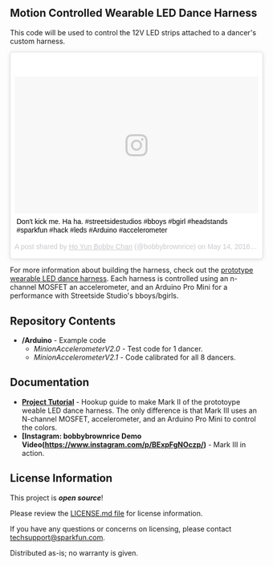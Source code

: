 Motion Controlled Wearable LED Dance Harness
-------------------

This code will be used to control the 12V LED strips attached to a dancer's custom harness. 

<blockquote class="instagram-media" data-instgrm-captioned data-instgrm-permalink="https://www.instagram.com/p/BFav-Fbucyi/" data-instgrm-version="8" style=" background:#FFF; border:0; border-radius:3px; box-shadow:0 0 1px 0 rgba(0,0,0,0.5),0 1px 10px 0 rgba(0,0,0,0.15); margin: 1px; max-width:658px; padding:0; width:99.375%; width:-webkit-calc(100% - 2px); width:calc(100% - 2px);"><div style="padding:8px;"> <div style=" background:#F8F8F8; line-height:0; margin-top:40px; padding:28.125% 0; text-align:center; width:100%;"> <div style="background:url(data:image/png;base64,iVBORw0KGgoAAAANSUhEUgAAACwAAAAsCAMAAAApWqozAAAABGdBTUEAALGPC/xhBQAAAAFzUkdCAK7OHOkAAAAMUExURczMzPf399fX1+bm5mzY9AMAAADiSURBVDjLvZXbEsMgCES5/P8/t9FuRVCRmU73JWlzosgSIIZURCjo/ad+EQJJB4Hv8BFt+IDpQoCx1wjOSBFhh2XssxEIYn3ulI/6MNReE07UIWJEv8UEOWDS88LY97kqyTliJKKtuYBbruAyVh5wOHiXmpi5we58Ek028czwyuQdLKPG1Bkb4NnM+VeAnfHqn1k4+GPT6uGQcvu2h2OVuIf/gWUFyy8OWEpdyZSa3aVCqpVoVvzZZ2VTnn2wU8qzVjDDetO90GSy9mVLqtgYSy231MxrY6I2gGqjrTY0L8fxCxfCBbhWrsYYAAAAAElFTkSuQmCC); display:block; height:44px; margin:0 auto -44px; position:relative; top:-22px; width:44px;"></div></div> <p style=" margin:8px 0 0 0; padding:0 4px;"> <a href="https://www.instagram.com/p/BFav-Fbucyi/" style=" color:#000; font-family:Arial,sans-serif; font-size:14px; font-style:normal; font-weight:normal; line-height:17px; text-decoration:none; word-wrap:break-word;" target="_blank">Don&#39;t kick me. Ha ha. #streetsidestudios #bboys #bgirl #headstands #sparkfun #hack #leds #Arduino #accelerometer</a></p> <p style=" color:#c9c8cd; font-family:Arial,sans-serif; font-size:14px; line-height:17px; margin-bottom:0; margin-top:8px; overflow:hidden; padding:8px 0 7px; text-align:center; text-overflow:ellipsis; white-space:nowrap;">A post shared by <a href="https://www.instagram.com/bobbybrownrice/" style=" color:#c9c8cd; font-family:Arial,sans-serif; font-size:14px; font-style:normal; font-weight:normal; line-height:17px;" target="_blank"> Ho Yun Bobby Chan</a> (@bobbybrownrice) on <time style=" font-family:Arial,sans-serif; font-size:14px; line-height:17px;" datetime="2016-05-15T06:32:38+00:00">May 14, 2016 at 11:32pm PDT</time></p></div></blockquote> <script async defer src="//www.instagram.com/embed.js"></script>

For more information about building the harness, check out the [prototype wearable LED dance harness](https://learn.sparkfun.com/tutorials/prototype-wearable-led-dance-harness). Each harness is controlled using an n-channel MOSFET an accelerometer, and an Arduino Pro Mini for a performance with Streetside Studio's bboys/bgirls.

Repository Contents
-------------------
* **/Arduino** - Example code 
  * _MinionAccelerometerV2.0_ - Test code for 1 dancer.
  * _MinionAccelerometerV2.1_ - Code calibrated for all 8 dancers.

Documentation
--------------
* **[Project Tutorial](https://learn.sparkfun.com/tutorials/prototype-wearable-led-dance-harness)** - Hookup guide to make Mark II of the prototoype weable LED dance harness. The only difference is that Mark III uses an N-channel MOSFET, accelerometer, and an Arduino Pro Mini to control the colors.
* **[Instagram: bobbybrownrice Demo Video(https://www.instagram.com/p/BExpFgNOczp/)** - Mark III in action.

License Information
-------------------

This project is _**open source**_! 

Please review the [LICENSE.md file](https://github.com/bboyho/ledStrap/blob/master/LICENSE.md) for license information. 

If you have any questions or concerns on licensing, please contact techsupport@sparkfun.com.

Distributed as-is; no warranty is given.
